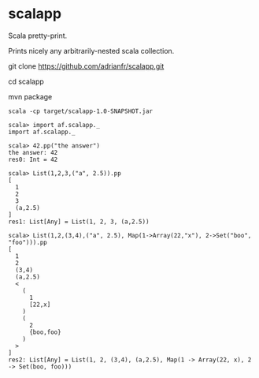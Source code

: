 scalapp
=======

Scala pretty-print.

Prints nicely any arbitrarily-nested scala collection.

git clone https://github.com/adrianfr/scalapp.git

cd scalapp

mvn package

```
scala -cp target/scalapp-1.0-SNAPSHOT.jar

scala> import af.scalapp._
import af.scalapp._

scala> 42.pp("the answer")
the answer: 42
res0: Int = 42

scala> List(1,2,3,("a", 2.5)).pp
[
  1
  2
  3
  (a,2.5)
]
res1: List[Any] = List(1, 2, 3, (a,2.5))

scala> List(1,2,(3,4),("a", 2.5), Map(1->Array(22,"x"), 2->Set("boo", "foo"))).pp
[
  1
  2
  (3,4)
  (a,2.5)
  <
    (
      1
      [22,x]
    )
    (
      2
      {boo,foo}
    )
  >
]
res2: List[Any] = List(1, 2, (3,4), (a,2.5), Map(1 -> Array(22, x), 2 -> Set(boo, foo)))
```

